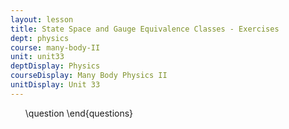 ```yaml
---
layout: lesson
title: State Space and Gauge Equivalence Classes - Exercises
dept: physics
course: many-body-II
unit: unit33
deptDisplay: Physics
courseDisplay: Many Body Physics II
unitDisplay: Unit 33
---
```

<ol>
\question
\end{questions}

